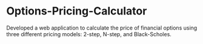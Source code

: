 # Options-Pricing-Calculator
Developed a web application to calculate the price of financial options using three different pricing models: 2-step, N-step, and Black-Scholes.
